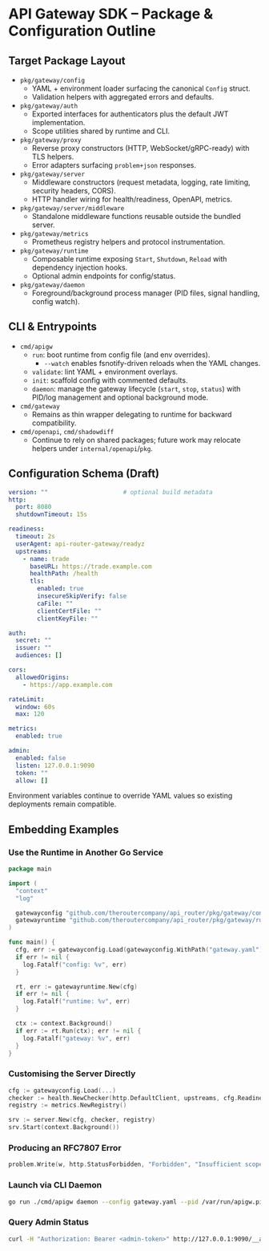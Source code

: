 # API Gateway SDK – Package & Configuration Outline

## Target Package Layout
- `pkg/gateway/config`
  - YAML + environment loader surfacing the canonical `Config` struct.
  - Validation helpers with aggregated errors and defaults.
- `pkg/gateway/auth`
  - Exported interfaces for authenticators plus the default JWT implementation.
  - Scope utilities shared by runtime and CLI.
- `pkg/gateway/proxy`
  - Reverse proxy constructors (HTTP, WebSocket/gRPC-ready) with TLS helpers.
  - Error adapters surfacing `problem+json` responses.
- `pkg/gateway/server`
  - Middleware constructors (request metadata, logging, rate limiting, security headers, CORS).
  - HTTP handler wiring for health/readiness, OpenAPI, metrics.
- `pkg/gateway/server/middleware`
  - Standalone middleware functions reusable outside the bundled server.
- `pkg/gateway/metrics`
  - Prometheus registry helpers and protocol instrumentation.
- `pkg/gateway/runtime`
  - Composable runtime exposing `Start`, `Shutdown`, `Reload` with dependency injection hooks.
  - Optional admin endpoints for config/status.
- `pkg/gateway/daemon`
  - Foreground/background process manager (PID files, signal handling, config watch).

## CLI & Entrypoints
- `cmd/apigw`
  - `run`: boot runtime from config file (and env overrides).
    - `--watch` enables fsnotify-driven reloads when the YAML changes.
  - `validate`: lint YAML + environment overlays.
  - `init`: scaffold config with commented defaults.
  - `daemon`: manage the gateway lifecycle (`start`, `stop`, `status`) with PID/log management and optional background mode.
- `cmd/gateway`
  - Remains as thin wrapper delegating to runtime for backward compatibility.
- `cmd/openapi`, `cmd/shadowdiff`
  - Continue to rely on shared packages; future work may relocate helpers under `internal/openapi`/`pkg`.

## Configuration Schema (Draft)
```yaml
version: ""                     # optional build metadata
http:
  port: 8080
  shutdownTimeout: 15s

readiness:
  timeout: 2s
  userAgent: api-router-gateway/readyz
  upstreams:
    - name: trade
      baseURL: https://trade.example.com
      healthPath: /health
      tls:
        enabled: true
        insecureSkipVerify: false
        caFile: ""
        clientCertFile: ""
        clientKeyFile: ""

auth:
  secret: ""
  issuer: ""
  audiences: []

cors:
  allowedOrigins:
    - https://app.example.com

rateLimit:
  window: 60s
  max: 120

metrics:
  enabled: true

admin:
  enabled: false
  listen: 127.0.0.1:9090
  token: ""
  allow: []
```

Environment variables continue to override YAML values so existing deployments remain compatible.

## Embedding Examples

### Use the Runtime in Another Go Service

```go
package main

import (
  "context"
  "log"

  gatewayconfig "github.com/theroutercompany/api_router/pkg/gateway/config"
  gatewayruntime "github.com/theroutercompany/api_router/pkg/gateway/runtime"
)

func main() {
  cfg, err := gatewayconfig.Load(gatewayconfig.WithPath("gateway.yaml"))
  if err != nil {
    log.Fatalf("config: %v", err)
  }

  rt, err := gatewayruntime.New(cfg)
  if err != nil {
    log.Fatalf("runtime: %v", err)
  }

  ctx := context.Background()
  if err := rt.Run(ctx); err != nil {
    log.Fatalf("gateway: %v", err)
  }
}
```

### Customising the Server Directly

```go
cfg := gatewayconfig.Load(...)
checker := health.NewChecker(http.DefaultClient, upstreams, cfg.Readiness.Timeout.AsDuration(), cfg.Readiness.UserAgent)
registry := metrics.NewRegistry()

srv := server.New(cfg, checker, registry)
srv.Start(context.Background())
```

### Producing an RFC7807 Error

```go
problem.Write(w, http.StatusForbidden, "Forbidden", "Insufficient scope", requestTraceID, r.URL.Path)
```

### Launch via CLI Daemon

```bash
go run ./cmd/apigw daemon --config gateway.yaml --pid /var/run/apigw.pid --log /var/log/apigw.log --background
```

### Query Admin Status

```bash
curl -H "Authorization: Bearer <admin-token>" http://127.0.0.1:9090/__admin/status
```
